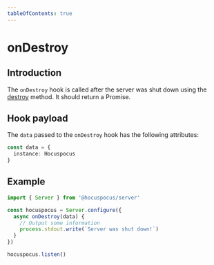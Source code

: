 ```yaml
---
tableOfContents: true
---
```


# onDestroy

## Introduction

The `onDestroy` hook is called after the server was shut down using the [destroy](/api/methods) method. It should return a Promise.

## Hook payload

The `data` passed to the `onDestroy` hook has the following attributes:

```typescript
const data = {
  instance: Hocuspocus
}
```

## Example

```typescript
import { Server } from '@hocuspocus/server'

const hocuspocus = Server.configure({
  async onDestroy(data) {
    // Output some information
    process.stdout.write(`Server was shut down!`)
  }
})

hocuspocus.listen()
```
